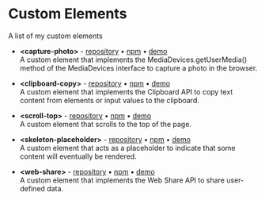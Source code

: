 # Custom Elements

A list of my custom elements

- **&lt;capture-photo&gt;** - [repository](https://github.com/georapbox/capture-photo-element) • [npm](https://www.npmjs.com/package/@georapbox/capture-photo-element) • [demo](https://georapbox.github.io/capture-photo-element/)  
  A custom element that implements the MediaDevices.getUserMedia() method of the MediaDevices interface to capture a photo in the browser.

- **&lt;clipboard-copy&gt;** - [repository](https://github.com/georapbox/clipboard-copy-element) • [npm](https://www.npmjs.com/package/@georapbox/clipboard-copy-element) • [demo](https://georapbox.github.io/clipboard-copy-element/)  
  A custom element that implements the Clipboard API to copy text content from elements or input values to the clipboard.

- **&lt;scroll-top&gt;** - [repository](https://github.com/georapbox/scroll-top-element) • [npm](https://www.npmjs.com/package/@georapbox/scroll-top-element) • [demo](https://georapbox.github.io/scroll-top-element/)  
  A custom element that scrolls to the top of the page.

- **&lt;skeleton-placeholder&gt;** - [repository](https://github.com/georapbox/skeleton-placeholder-element) • [npm](https://www.npmjs.com/package/@georapbox/skeleton-placeholder-element) • [demo](https://georapbox.github.io/skeleton-placeholder-element/)  
  A custom element that acts as a placeholder to indicate that some content will eventually be rendered.

- **&lt;web-share&gt;** - [repository](https://github.com/georapbox/web-share-element) • [npm](https://www.npmjs.com/package/@georapbox/web-share-element) • [demo](https://georapbox.github.io/web-share-element/)  
  A custom element that implements the Web Share API to share user-defined data.
